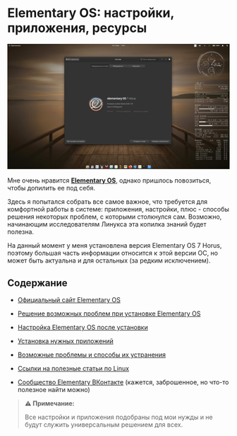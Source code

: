 # Elementary OS: настройки, приложения, ресурсы

![elementary-desktop](https://github.com/ded-ared/eos-all-about/blob/main/images/elementary-desktop-1.png)

Мне очень нравится [**Elementary OS**](https://elementary.io), однако пришлось повозиться, чтобы допилить ее под себя.

Здесь я попытался собрать все самое важное, что требуется для комфортной работы в системе: приложения, настройки, плюс - способы решения некоторых проблем, с которыми столкнулся сам. Возможно, начинающим исследователям Линукса эта копилка знаний будет полезна.

На данный момент у меня установлена версия Elementary OS 7 Horus, поэтому большая часть информации относится к этой версии ОС, но может быть актуальна и для остальных (за редким исключением).

## Содержание

* [Официальный сайт Elementary OS](https://elementary.io)

* [Решение возможных проблем при установке Elementary OS](/before-install.md#решение-возможных-проблем-при-установке-elementary-os)

* [Настройка Elementary OS после установки](/after-install.md#настройка-elementary-os-после-установки)

* [Установка нужных приложений](/useful-apps.md#установка-нужных-приложений)

* [Возможные проблемы и способы их устранения](/issues-fixing.md#возможные-проблемы-и-способы-их-устранения)

* [Ссылки на полезные статьи по Linux](/useful-links.md#ссылки-на-полезные-статьи-по-linux)

* [Сообщество Elementary ВКонтакте](https://vk.com/elementary_os) (кажется, заброшенное, но что-то полезное найти можно)

> **⚠️ Примечание:**
> 
> Все настройки и приложения подобраны под мои нужды и не будут служить универсальным решением для всех.
